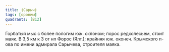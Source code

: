 ```yaml
---
title: ⦗Сарыч⦘
tags: [ороним]
quadrants: [В12]
---
```


Горбатый мыс с более пологим юж. склоном; порос редколесьем, стоит маяк. В 3,5
км к З от нп Форос (Ялт.); крайняя юж. оконеч. Крымского п-ова по имени адмирала
Сарычева, строителя маяка.
